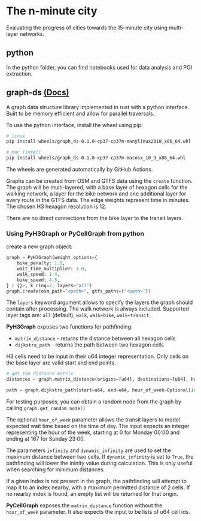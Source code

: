 # The n-minute city

Evaluating the progress of cities towards the 15-minute city using multi-layer networks.

## python
In the python folder, you can find notebooks used for data analysis and POI extraction.

## graph-ds [(Docs)](graph-ds/README.md)
A graph data structure library implemented in rust with a python interface. Built to be memory efficient and allow for parallel traversals. 

To use the python interface, install the wheel using pip:
```bash
# linux
pip install wheels/graph_ds-0.1.0-cp37-cp37m-manylinux2010_x86_64.whl

# mac (intel)
pip install wheels/graph_ds-0.1.0-cp37-cp37m-macosx_10_9_x86_64.whl
```

The wheels are generated automatically by GitHub Actions. 

Graphs can be created from OSM and GTFS data using the `create` function. The graph will be multi-layered, with a base layer of hexagon cells for the walking network, a layer for the bike network and one additional layer for every route in the GTFS data. The edge weights represent time in minutes. The chosen H3 hexagon resolution is 12.

There are no direct connections from the bike layer to the transit layers.

### Using PyH3Graph or PyCellGraph from python

create a new graph object:
```python
graph = PyH3Graph(weight_options={
    bike_penalty: 1.0,
    wait_time_multiplier: 1.0,
    walk_speed: 1.4,
    bike_speed: 4.5,
} | {}>, k_ring=2, layers="all")
graph.create(osm_path="<path>", gtfs_paths=["<path>"])
```
The `layers` keyword argument allows to specify the layers the graph should contain after processing. The walk network is always included. Supported layer tags are: `all` (default), `walk`, `walk+bike`, `walk+transit`.


**PyH3Graph** exposes two functions for pathfinding:
* `matrix_distance` - returns the distance between all hexagon cells
* `dijkstra_path` - returns the path between two hexagon cells

H3 cells need to be input in their u64 integer representation. Only cells on the base layer are valid start and end points.

```python
# get the distance matrix
distances = graph.matrix_distance(origins=[u64], destinations=[u64], hour_of_week=int, infinity=Optional[float], dynamic_infinity=bool)

path = graph.dijkstra_path(start=u64, end=u64, hour_of_week=Optional[int])
```

For testing purposes, you can obtain a random node from the graph by calling `graph.get_random_node()`

The optional `hour_of_week` parameter allows the transit layers to model expected wait time based on the time of day. The input expects an integer representing the hour of the week, starting at 0 for Monday 00:00 and ending at 167 for Sunday 23:00.

The parameters `infinity` and `dynamic_infinity` are used to set the maximum distance between two cells. If `dynamic_infinity` is set to `True`, the pathfinding will lower the ininity value during calculation. This is only useful when searching for minimum distances.

If a given index is not present in the graph, the pathfinding will attempt to map it to an index nearby, with a maximum permitted distance of 2 cells. If no nearby index is found, an empty list will be returned for that origin.

**PyCellGraph** exposes the `matrix_distance` function without the `hour_of_week` parameter. It also expects the input to be lists of u64 cell ids. 
